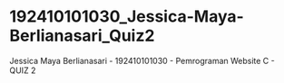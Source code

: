 # 192410101030_Jessica-Maya-Berlianasari_Quiz2
Jessica Maya Berlianasari - 192410101030 - Pemrograman Website C - QUIZ 2 
